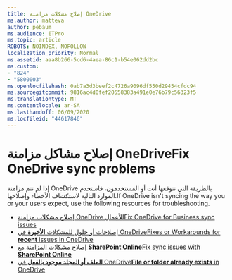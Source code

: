 ```yaml
---
title: إصلاح مشكلات مزامنة OneDrive
ms.author: matteva
author: pebaum
ms.audience: ITPro
ms.topic: article
ROBOTS: NOINDEX, NOFOLLOW
localization_priority: Normal
ms.assetid: aaa8b266-5cd6-4aea-86c1-b54e062dd2bc
ms.custom:
- "824"
- "5800003"
ms.openlocfilehash: 0ab7a3d3beef2c4726a9096df550d29454cfdc94
ms.sourcegitcommit: 9816ac4d0fef20558383a491e0e76b79c56323f5
ms.translationtype: MT
ms.contentlocale: ar-SA
ms.lasthandoff: 06/09/2020
ms.locfileid: "44617846"
---
```

# <a name="fix-onedrive-sync-problems"></a><span data-ttu-id="7dfa9-102">إصلاح مشاكل مزامنة OneDrive</span><span class="sxs-lookup"><span data-stu-id="7dfa9-102">Fix OneDrive sync problems</span></span>

<span data-ttu-id="7dfa9-103">إذا لم تتم مزامنة OneDrive بالطريقة التي تتوقعها أنت أو المستخدمون، فاستخدم الموارد التالية لاستكشاف الأخطاء وإصلاحها.</span><span class="sxs-lookup"><span data-stu-id="7dfa9-103">If OneDrive isn't syncing the way you or your users expect, use the following resources for troubleshooting.</span></span>

- [<span data-ttu-id="7dfa9-104">إصلاح مشكلات مزامنة OneDrive للأعمال</span><span class="sxs-lookup"><span data-stu-id="7dfa9-104">Fix OneDrive for Business sync issues</span></span>](https://support.microsoft.com/en-us/office/fix-onedrive-for-business-sync-problems-207e983e-146d-404c-a994-672ef29e1f90?ui=en-us&rs=en-us&ad=us)
- [<span data-ttu-id="7dfa9-105">إصلاحات أو حلول للمشكلات **الأخيرة** في OneDrive</span><span class="sxs-lookup"><span data-stu-id="7dfa9-105">Fixes or Workarounds for **recent** issues in OneDrive</span></span>](https://support.office.com/article/fixes-or-workarounds-for-recent-issues-in-onedrive-36110213-f3f6-490d-8cb7-3833539def0b)
- [<span data-ttu-id="7dfa9-106">إصلاح مشكلات المزامنة مع **SharePoint Online**</span><span class="sxs-lookup"><span data-stu-id="7dfa9-106">Fix sync issues with **SharePoint Online**</span></span>](https://support.office.com/article/aaa2d172-8d45-4e94-9c04-5364d04ca2f4)
- [<span data-ttu-id="7dfa9-107">**الملف أو المجلد موجود بالفعل** في OneDrive</span><span class="sxs-lookup"><span data-stu-id="7dfa9-107">**File or folder already exists** in OneDrive</span></span>](https://support.microsoft.com/en-us/office/the-file-or-folder-already-exists-in-onedrive-7b8044ad-438d-41db-bbbf-4f66b8890408)
